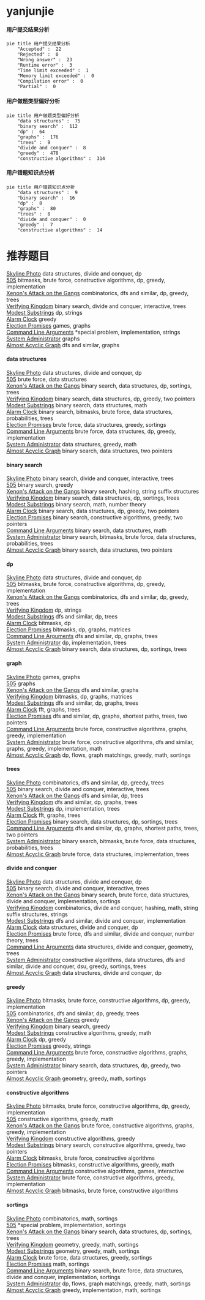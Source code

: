# yanjunjie
<!-- tabs:start -->
#### **用户提交结果分析**

```mermaid
pie title 用户提交结果分析
    "Accepted" :  22
    "Rejected" :  0
    "Wrong answer" :  23
    "Runtime error" :  3
    "Time limit exceeded" :  1
    "Memory limit exceeded" :  0
    "Compilation error" :  0
    "Partial" :  0
```
#### **用户做题类型偏好分析**

```mermaid
pie title 用户做题类型偏好分析
    "data structures" :  75
    "binary search" :  112
    "dp" :  64
    "graphs" :  176
    "trees" :  9
    "divide and conquer" :  8
    "greedy" :  478
    "constructive algorithms" :  314
```
#### **用户错题知识点分析**

```mermaid
pie title 用户错题知识点分析
    "data structures" :  9
    "binary search" :  16
    "dp" :  8
    "graphs" :  80
    "trees" :  8
    "divide and conquer" :  0
    "greedy" :  7
    "constructive algorithms" :  14
```
<!-- tabs:end -->
# 推荐题目
[Skyline Photo](https://codeforces.com/contest/1483/problem/C)		data structures,
                        divide and conquer,
                        dp		  
[505](http://codeforces.com/problemset/problem/1391/D)		bitmasks,
                        brute force,
                        constructive algorithms,
                        dp,
                        greedy,
                        implementation		  
[Xenon's Attack on the Gangs](http://codeforces.com/problemset/problem/1292/C)		combinatorics,
                        dfs and similar,
                        dp,
                        greedy,
                        trees		  
[Verifying Kingdom](http://codeforces.com/problemset/problem/772/E)		binary search,
                        divide and conquer,
                        interactive,
                        trees		  
[Modest Substrings](http://codeforces.com/problemset/problem/1110/H)		dp,
                        strings		  
[Alarm Clock](http://codeforces.com/problemset/problem/898/D)		greedy		  
[Election Promises](http://codeforces.com/problemset/problem/1149/E)		games,
                        graphs		  
[Command Line Arguments](http://codeforces.com/problemset/problem/291/B)		*special problem,
                        implementation,
                        strings		  
[System Administrator](http://codeforces.com/problemset/problem/22/C)		graphs		  
[Almost Acyclic Graph](http://codeforces.com/problemset/problem/915/D)		dfs and similar,
                        graphs		  
<!-- tabs:start -->
#### **data structures**
[Skyline Photo](https://codeforces.com/contest/1483/problem/C)		data structures,
                        divide and conquer,
                        dp		  
[505](http://codeforces.com/problemset/problem/1491/I)		brute force,
                        data structures		  
[Xenon's Attack on the Gangs](http://codeforces.com/problemset/problem/474/E)		binary search,
                        data structures,
                        dp,
                        sortings,
                        trees		  
[Verifying Kingdom](http://codeforces.com/problemset/problem/1492/C)		binary search,
                        data structures,
                        dp,
                        greedy,
                        two pointers		  
[Modest Substrings](http://codeforces.com/problemset/problem/1490/G)		binary search,
                        data structures,
                        math		  
[Alarm Clock](http://codeforces.com/problemset/problem/1479/D)		binary search,
                        bitmasks,
                        brute force,
                        data structures,
                        probabilities,
                        trees		  
[Election Promises](http://codeforces.com/problemset/problem/1497/A)		brute force,
                        data structures,
                        greedy,
                        sortings		  
[Command Line Arguments](http://codeforces.com/problemset/problem/1491/C)		brute force,
                        data structures,
                        dp,
                        greedy,
                        implementation		  
[System Administrator](http://codeforces.com/problemset/problem/1492/B)		data structures,
                        greedy,
                        math		  
[Almost Acyclic Graph](http://codeforces.com/problemset/problem/1436/E)		binary search,
                        data structures,
                        two pointers		  
#### **binary search**
[Skyline Photo](http://codeforces.com/problemset/problem/772/E)		binary search,
                        divide and conquer,
                        interactive,
                        trees		  
[505](http://codeforces.com/problemset/problem/803/D)		binary search,
                        greedy		  
[Xenon's Attack on the Gangs](http://codeforces.com/problemset/problem/961/F)		binary search,
                        hashing,
                        string suffix structures		  
[Verifying Kingdom](http://codeforces.com/problemset/problem/474/E)		binary search,
                        data structures,
                        dp,
                        sortings,
                        trees		  
[Modest Substrings](https://codeforces.com/contest/1240/problem/E)		binary search,
                        math,
                        number theory		  
[Alarm Clock](http://codeforces.com/problemset/problem/1492/C)		binary search,
                        data structures,
                        dp,
                        greedy,
                        two pointers		  
[Election Promises](http://codeforces.com/problemset/problem/1463/D)		binary search,
                        constructive algorithms,
                        greedy,
                        two pointers		  
[Command Line Arguments](http://codeforces.com/problemset/problem/1490/G)		binary search,
                        data structures,
                        math		  
[System Administrator](http://codeforces.com/problemset/problem/1479/D)		binary search,
                        bitmasks,
                        brute force,
                        data structures,
                        probabilities,
                        trees		  
[Almost Acyclic Graph](http://codeforces.com/problemset/problem/1436/E)		binary search,
                        data structures,
                        two pointers		  
#### **dp**
[Skyline Photo](https://codeforces.com/contest/1483/problem/C)		data structures,
                        divide and conquer,
                        dp		  
[505](http://codeforces.com/problemset/problem/1391/D)		bitmasks,
                        brute force,
                        constructive algorithms,
                        dp,
                        greedy,
                        implementation		  
[Xenon's Attack on the Gangs](http://codeforces.com/problemset/problem/1292/C)		combinatorics,
                        dfs and similar,
                        dp,
                        greedy,
                        trees		  
[Verifying Kingdom](http://codeforces.com/problemset/problem/1110/H)		dp,
                        strings		  
[Modest Substrings](http://codeforces.com/problemset/problem/1065/F)		dfs and similar,
                        dp,
                        trees		  
[Alarm Clock](http://codeforces.com/problemset/problem/1215/E)		bitmasks,
                        dp		  
[Election Promises](https://codeforces.com/contest/781/problem/D)		bitmasks,
                        dp,
                        graphs,
                        matrices		  
[Command Line Arguments](http://codeforces.com/problemset/problem/592/D)		dfs and similar,
                        dp,
                        graphs,
                        trees		  
[System Administrator](http://codeforces.com/problemset/problem/431/C)		dp,
                        implementation,
                        trees		  
[Almost Acyclic Graph](http://codeforces.com/problemset/problem/474/E)		binary search,
                        data structures,
                        dp,
                        sortings,
                        trees		  
#### **graph**
[Skyline Photo](http://codeforces.com/problemset/problem/1149/E)		games,
                        graphs		  
[505](http://codeforces.com/problemset/problem/22/C)		graphs		  
[Xenon's Attack on the Gangs](http://codeforces.com/problemset/problem/915/D)		dfs and similar,
                        graphs		  
[Verifying Kingdom](https://codeforces.com/contest/781/problem/D)		bitmasks,
                        dp,
                        graphs,
                        matrices		  
[Modest Substrings](http://codeforces.com/problemset/problem/592/D)		dfs and similar,
                        dp,
                        graphs,
                        trees		  
[Alarm Clock](http://codeforces.com/problemset/problem/1010/F)		fft,
                        graphs,
                        trees		  
[Election Promises](http://codeforces.com/problemset/problem/14/D)		dfs and similar,
                        dp,
                        graphs,
                        shortest paths,
                        trees,
                        two pointers		  
[Command Line Arguments](http://codeforces.com/problemset/problem/1481/D)		brute force,
                        constructive algorithms,
                        graphs,
                        greedy,
                        implementation		  
[System Administrator](http://codeforces.com/problemset/problem/1487/C)		brute force,
                        constructive algorithms,
                        dfs and similar,
                        graphs,
                        greedy,
                        implementation,
                        math		  
[Almost Acyclic Graph](http://codeforces.com/problemset/problem/1437/C)		dp,
                        flows,
                        graph matchings,
                        greedy,
                        math,
                        sortings		  
#### **trees**
[Skyline Photo](http://codeforces.com/problemset/problem/1292/C)		combinatorics,
                        dfs and similar,
                        dp,
                        greedy,
                        trees		  
[505](http://codeforces.com/problemset/problem/772/E)		binary search,
                        divide and conquer,
                        interactive,
                        trees		  
[Xenon's Attack on the Gangs](http://codeforces.com/problemset/problem/1065/F)		dfs and similar,
                        dp,
                        trees		  
[Verifying Kingdom](http://codeforces.com/problemset/problem/592/D)		dfs and similar,
                        dp,
                        graphs,
                        trees		  
[Modest Substrings](http://codeforces.com/problemset/problem/431/C)		dp,
                        implementation,
                        trees		  
[Alarm Clock](http://codeforces.com/problemset/problem/1010/F)		fft,
                        graphs,
                        trees		  
[Election Promises](http://codeforces.com/problemset/problem/474/E)		binary search,
                        data structures,
                        dp,
                        sortings,
                        trees		  
[Command Line Arguments](http://codeforces.com/problemset/problem/14/D)		dfs and similar,
                        dp,
                        graphs,
                        shortest paths,
                        trees,
                        two pointers		  
[System Administrator](http://codeforces.com/problemset/problem/1479/D)		binary search,
                        bitmasks,
                        brute force,
                        data structures,
                        probabilities,
                        trees		  
[Almost Acyclic Graph](http://codeforces.com/problemset/problem/1511/C)		brute force,
                        data structures,
                        implementation,
                        trees		  
#### **divide and conquer**
[Skyline Photo](https://codeforces.com/contest/1483/problem/C)		data structures,
                        divide and conquer,
                        dp		  
[505](http://codeforces.com/problemset/problem/772/E)		binary search,
                        divide and conquer,
                        interactive,
                        trees		  
[Xenon's Attack on the Gangs](http://codeforces.com/problemset/problem/1461/D)		binary search,
                        brute force,
                        data structures,
                        divide and conquer,
                        implementation,
                        sortings		  
[Verifying Kingdom](http://codeforces.com/problemset/problem/1466/G)		combinatorics,
                        divide and conquer,
                        hashing,
                        math,
                        string suffix structures,
                        strings		  
[Modest Substrings](http://codeforces.com/problemset/problem/1490/D)		dfs and similar,
                        divide and conquer,
                        implementation		  
[Alarm Clock](https://codeforces.com/contest/1483/problem/C)		data structures,
                        divide and conquer,
                        dp		  
[Election Promises](http://codeforces.com/problemset/problem/1491/E)		brute force,
                        dfs and similar,
                        divide and conquer,
                        number theory,
                        trees		  
[Command Line Arguments](http://codeforces.com/problemset/problem/1303/G)		data structures,
                        divide and conquer,
                        geometry,
                        trees		  
[System Administrator](http://codeforces.com/problemset/problem/1494/D)		constructive algorithms,
                        data structures,
                        dfs and similar,
                        divide and conquer,
                        dsu,
                        greedy,
                        sortings,
                        trees		  
[Almost Acyclic Graph](http://codeforces.com/problemset/problem/1482/E)		data structures,
                        divide and conquer,
                        dp		  
#### **greedy**
[Skyline Photo](http://codeforces.com/problemset/problem/1391/D)		bitmasks,
                        brute force,
                        constructive algorithms,
                        dp,
                        greedy,
                        implementation		  
[505](http://codeforces.com/problemset/problem/1292/C)		combinatorics,
                        dfs and similar,
                        dp,
                        greedy,
                        trees		  
[Xenon's Attack on the Gangs](http://codeforces.com/problemset/problem/898/D)		greedy		  
[Verifying Kingdom](http://codeforces.com/problemset/problem/803/D)		binary search,
                        greedy		  
[Modest Substrings](https://codeforces.com/contest/1206/problem/C)		constructive algorithms,
                        greedy,
                        math		  
[Alarm Clock](http://codeforces.com/problemset/problem/364/B)		dp,
                        greedy		  
[Election Promises](http://codeforces.com/problemset/problem/1481/A)		greedy,
                        strings		  
[Command Line Arguments](http://codeforces.com/problemset/problem/1481/D)		brute force,
                        constructive algorithms,
                        graphs,
                        greedy,
                        implementation		  
[System Administrator](http://codeforces.com/problemset/problem/1492/C)		binary search,
                        data structures,
                        dp,
                        greedy,
                        two pointers		  
[Almost Acyclic Graph](https://codeforces.com/contest/1496/problem/C)		geometry,
                        greedy,
                        math,
                        sortings		  
#### **constructive algorithms**
[Skyline Photo](http://codeforces.com/problemset/problem/1391/D)		bitmasks,
                        brute force,
                        constructive algorithms,
                        dp,
                        greedy,
                        implementation		  
[505](https://codeforces.com/contest/1206/problem/C)		constructive algorithms,
                        greedy,
                        math		  
[Xenon's Attack on the Gangs](http://codeforces.com/problemset/problem/1481/D)		brute force,
                        constructive algorithms,
                        graphs,
                        greedy,
                        implementation		  
[Verifying Kingdom](http://codeforces.com/problemset/problem/1493/A)		constructive algorithms,
                        greedy		  
[Modest Substrings](http://codeforces.com/problemset/problem/1463/D)		binary search,
                        constructive algorithms,
                        greedy,
                        two pointers		  
[Alarm Clock](https://codeforces.com/contest/1456/problem/B)		bitmasks,
                        brute force,
                        constructive algorithms		  
[Election Promises](http://codeforces.com/problemset/problem/1492/D)		bitmasks,
                        constructive algorithms,
                        greedy,
                        math		  
[Command Line Arguments](https://codeforces.com/contest/1504/problem/D)		constructive algorithms,
                        games,
                        interactive		  
[System Administrator](https://codeforces.com/contest/1483/problem/A)		brute force,
                        constructive algorithms,
                        greedy,
                        implementation		  
[Almost Acyclic Graph](https://codeforces.com/contest/1457/problem/D)		bitmasks,
                        brute force,
                        constructive algorithms		  
#### **sortings**
[Skyline Photo](http://codeforces.com/problemset/problem/272/D)		combinatorics,
                        math,
                        sortings		  
[505](http://codeforces.com/problemset/problem/769/A)		*special problem,
                        implementation,
                        sortings		  
[Xenon's Attack on the Gangs](http://codeforces.com/problemset/problem/474/E)		binary search,
                        data structures,
                        dp,
                        sortings,
                        trees		  
[Verifying Kingdom](https://codeforces.com/contest/1496/problem/C)		geometry,
                        greedy,
                        math,
                        sortings		  
[Modest Substrings](http://codeforces.com/problemset/problem/1495/A)		geometry,
                        greedy,
                        math,
                        sortings		  
[Alarm Clock](http://codeforces.com/problemset/problem/1497/A)		brute force,
                        data structures,
                        greedy,
                        sortings		  
[Election Promises](http://codeforces.com/problemset/problem/1427/A)		math,
                        sortings		  
[Command Line Arguments](http://codeforces.com/problemset/problem/1461/D)		binary search,
                        brute force,
                        data structures,
                        divide and conquer,
                        implementation,
                        sortings		  
[System Administrator](http://codeforces.com/problemset/problem/1437/C)		dp,
                        flows,
                        graph matchings,
                        greedy,
                        math,
                        sortings		  
[Almost Acyclic Graph](http://codeforces.com/problemset/problem/1473/A)		greedy,
                        implementation,
                        math,
                        sortings		  
<!-- tabs:end -->

